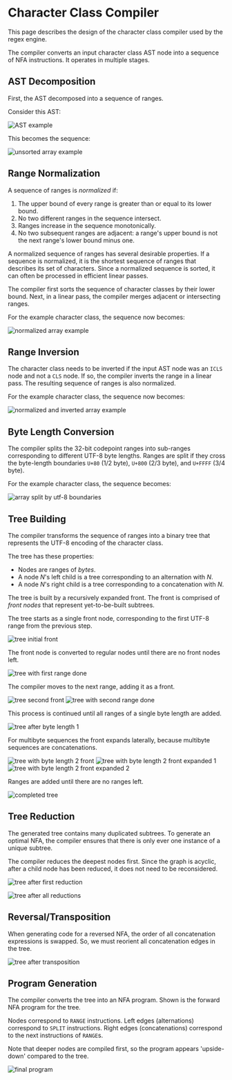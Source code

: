# Character Class Compiler

This page describes the design of the character class compiler used by the regex engine.

The compiler converts an input character class AST node into a sequence of NFA instructions. It operates in multiple stages.

## AST Decomposition

First, the AST decomposed into a sequence of ranges.

Consider this AST:

![AST example](generated/charclass_compiler/ast.svg)

This becomes the sequence:

![unsorted array example](generated/charclass_compiler/array.svg)

## Range Normalization

A sequence of ranges is *normalized* if:

1. The upper bound of every range is greater than or equal to its lower bound.
2. No two different ranges in the sequence intersect.
3. Ranges increase in the sequence monotonically.
4. No two subsequent ranges are adjacent: a range's upper bound is not the next range's lower bound minus one.

A normalized sequence of ranges has several desirable properties. If a sequence is normalized, it is the shortest sequence of ranges that describes its set of characters. Since a normalized sequence is sorted, it can often be processed in efficient linear passes.

The compiler first sorts the sequence of character classes by their lower bound. Next, in a linear pass, the compiler merges adjacent or intersecting ranges.

For the example character class, the sequence now becomes:

![normalized array example](generated/charclass_compiler/array_normalized.svg)

## Range Inversion

The character class needs to be inverted if the input AST node was an `ICLS` node and not a `CLS` node. If so, the compiler inverts the range in a linear pass. The resulting sequence of ranges is also normalized.

For the example character class, the sequence now becomes:

![normalized and inverted array example](generated/charclass_compiler/array_normalized_inverted.svg)

## Byte Length Conversion

The compiler splits the 32-bit codepoint ranges into sub-ranges corresponding to different UTF-8 byte lengths. Ranges are split if they cross the byte-length boundaries `U+80` (1/2 byte), `U+800` (2/3 byte), and `U+FFFF` (3/4 byte).

For the example character class, the sequence becomes:

![array split by utf-8 boundaries](generated/charclass_compiler/array_split.svg)

## Tree Building

The compiler transforms the sequence of ranges into a binary tree that represents the UTF-8 encoding of the character class.

The tree has these properties:
- Nodes are ranges of *bytes*.
- A node *N*'s left child is a tree corresponding to an alternation with *N*. 
- A node *N*'s right child is a tree corresponding to a concatenation with *N*.

The tree is built by a recursively expanded front. The front is comprised of *front nodes* that represent yet-to-be-built subtrees.

The tree starts as a single front node, corresponding to the first UTF-8 range from the previous step.

![tree initial front](generated/charclass_compiler/tree_00.svg)

The front node is converted to regular nodes until there are no front nodes left. 

![tree with first range done](generated/charclass_compiler/tree_01.svg)

The compiler moves to the next range, adding it as a front.

![tree second front](generated/charclass_compiler/tree_02.svg)
![tree with second range done](generated/charclass_compiler/tree_03.svg)

This process is continued until all ranges of a single byte length are added.

![tree after byte length 1](generated/charclass_compiler/tree_04.svg)

For multibyte sequences the front expands laterally, because multibyte sequences are concatenations.

![tree with byte length 2 front](generated/charclass_compiler/tree_05.svg)
![tree with byte length 2 front expanded 1](generated/charclass_compiler/tree_06.svg)
![tree with byte length 2 front expanded 2](generated/charclass_compiler/tree_07.svg)

Ranges are added until there are no ranges left.

![completed tree](generated/charclass_compiler/tree_08.svg)

## Tree Reduction

The generated tree contains many duplicated subtrees. To generate an optimal NFA, the compiler ensures that there is only ever one instance of a unique subtree.

The compiler reduces the deepest nodes first. Since the graph is acyclic, after a child node has been reduced, it does not need to be reconsidered.

![tree after first reduction](generated/charclass_compiler/tree_09.svg)

![tree after all reductions](generated/charclass_compiler/tree_10.svg)

## Reversal/Transposition

When generating code for a reversed NFA, the order of all concatenation expressions is swapped. So, we must reorient all concatenation edges in the tree.

![tree after transposition](generated/charclass_compiler/tree_11.svg)

## Program Generation

The compiler converts the tree into an NFA program. Shown is the forward NFA program for the tree.

Nodes correspond to `RANGE` instructions. Left edges (alternations) correspond to `SPLIT` instructions. Right edges (concatenations) correspond to the next instructions of `RANGE`s.

Note that deeper nodes are compiled first, so the program appears 'upside-down' compared to the tree.

![final program](generated/charclass_compiler/program.svg)
